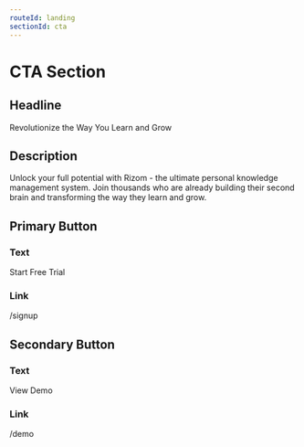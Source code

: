 ```yaml
---
routeId: landing
sectionId: cta
---
```


# CTA Section

## Headline

Revolutionize the Way You Learn and Grow

## Description

Unlock your full potential with Rizom - the ultimate personal knowledge management system. Join thousands who are already building their second brain and transforming the way they learn and grow.

## Primary Button

### Text

Start Free Trial

### Link

/signup

## Secondary Button

### Text

View Demo

### Link

/demo
